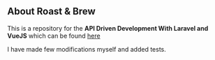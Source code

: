 ## About Roast & Brew

This is a repository for the __API Driven Development With Laravel and VueJS__
which can be found
[here](https://serversideup.net/courses/api-driven-development-laravel-vuejs/)

I have made few modifications myself and added tests.
